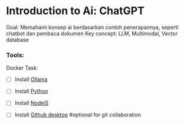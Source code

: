 # Introduction to Ai: ChatGPT
Goal: Memahami konsep ai berdasarkan contoh penerapannya, seperti chatbot dan pembaca dokumen
Key concept: LLM, Multimodal, Vector database

### Tools:
Docker
Task:
- [ ] Install [Ollama](https://ollama.com/download)
- [ ] Install [Python](https://www.python.org/downloads/)
- [ ] Install [NodejS](https://nodejs.org/en/download/prebuilt-installer)

- [ ] Install [Github desktop](https://desktop.github.com/download/) #optional for git collaboration